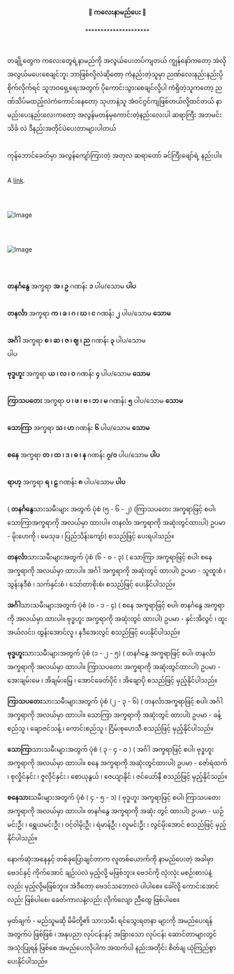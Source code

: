 <h4 style="text-align:center">🌹 ကလေးနာမည်ပေး 🌹</h4>
<p style="text-align:center">*********************</p><br>


တချို့တွေက ကလေးတွေရဲ့နာမည်ကို အလွယ်ပေးတပ်ကျတယ် ကျွန်နော်ကတော့ အဲလို အလွယ်မပေးစေချင်ဘူး ဘာဖြစ်လို့လဲဆိုတော့ ကံနည်းတဲ့သူမှာ ညဏ်လေးနည်းနည်းပိုစိုက်လိုက်ရင် သူဘဝရှေ့ရေးအတွက် ပိုကောင်းသွားစေချင်လို့ပါ ကံရှိတဲ့သူကတော့ ညဏ်သိပ်မထည့်လဲကံကောင်းနေတော့ သုဟာနဲ့သူ အံဝင်ဂွင်ကျဖြစ်တယ်လို့ထင်တယ်
နာမည်းပေးနည်းလေးကတော့ အလွန်မတန်မှကောင်းတဲ့နည်းလေးပါ ဆရာကြီး အဘမင်းသိင်္ခ လဲ ဒီနည်းအတိုင်ပဲပေးတာများပါတယ်<br><br>

ကုန်ဘောင်ခေတ်မှာ အလွန်ကျော်ကြားတဲ့ အတုလ ဆရာတော် ခင်ကြီးဖျော်ရဲ့ နည်းပါ။
<br><br>

<p>A <a href="https://imgur.com/KEnQMT8">link</a>.</p>
<br><br>
<p><img alt="Image" src="https://i.imgur.com/KEnQMT8.jpg" /></p>
<br><br>
<p><img alt="Image" title="" src="https://i.imgur.com/KEnQMT8.jpg" /></p>
<br><br>

<strong>တနင်္ဂနွေ</strong> အက္ခရာ <strong>အ ၊ ဥ</strong>  ဂဏန်း <strong>၁</strong>  ပါပ/သောမ <strong>ပါပ</strong>
<br><br>

<strong>တနင်္လာ</strong> အက္ခရာ <strong>က ၊ ခ ၊ ဂ ၊ ဃ ၊ င </strong> ဂဏန်း <strong>၂</strong> ပါပ/သောမ <strong>သောမ</strong>
<br><br>

<strong>အင်္ဂါ</strong> အက္ခရာ <strong>စ ၊ ဆ ၊ ဇ ၊ ဈ ၊ ည </strong> ဂဏန်း <strong>၃</strong> ပါပ/သောမ <strong></strong>
<br>ပါပ<br>

<strong>ဗုဒ္ဓဟူး</strong> အက္ခရာ <strong>ယ ၊ လ ၊ ဝ </strong> ဂဏန်း <strong>၄</strong> ပါပ/သောမ <strong>သောမ</strong>
<br><br>

<strong>ကြာသပတေး</strong> အက္ခရာ <strong>ပ ၊ ဖ ၊ ဗ ၊ ဘ ၊ မ </strong> ဂဏန်း <strong>၅</strong> ပါပ/သောမ <strong>သောမ</strong>
<br><br>

<strong>သောကြာ</strong> အက္ခရာ <strong>သ ၊ ဟ </strong> ဂဏန်း <strong>၆</strong> ပါပ/သောမ <strong>သောမ</strong>
<br><br>

<strong>စနေ</strong> အက္ခရာ <strong>တ ၊ ထ ၊ ဒ ၊ ဓ ၊ န </strong> ဂဏန်း <strong>၇/၀</strong> ပါပ/သောမ <strong>ပါပ</strong>
<br><br>

<strong>ရာဟု</strong> အက္ခရာ <strong>ရ ၊ ဠ </strong> ဂဏန်း <strong>၈</strong> ပါပ/သောမ <strong>ပါပ</strong>
<br><br>

( <strong>တနင်္ဂနွေ</strong>သားသမီးများ အတွက် ပုံစံ (၅ - ၆ - ၂)
(ကြာသပတေး အက္ခရာဖြင့် စပါ၊ သောကြာအက္ခရာကို အလယ်မှာ ထားပါ။ တနင်္လာ အက္ခရာကို အဆုံးတွင်ထားပါ)
ဥပမာ - မိုးဟေကို ၊ မေသုခ ၊ ပြည်သိန်းကျော်) စသည်ဖြင့် ပေးရပါသည်။
<br><br>
<strong>တနင်္လာ</strong>သားသမီးများအတွက် ပုံစံ (၆ - ၀ - ၃)
( သောကြာ အက္ခရာဖြင့် စပါ၊ စနေ အက္ခရာကို အလယ်မှာ ထားပါ။ အင်္ဂါ အက္ခရာကို အဆုံးတွင် ထားပါ)
ဥပမာ - သူထူးစံ ၊ သွန်းနဒီစံ ၊ သက်နှင်းစံ ၊ သော်တာစိုးစံ၊ စသည်ဖြင့် ပေးနိုင်ပါသည်။
<br><br>
<strong>အင်္ဂါ</strong>သားသမီးများအတွက် ပုံစံ (၀ - ၁ - ၄)
( စနေ အက္ခရာဖြင့် စပါ၊ တနင်္ဂနွေ အက္ခရာကို အလယ်မှာ ထားပါ။ ဗုဒ္ဓဟူး အက္ခရာကို အဆုံးတွင် ထားပါ)
ဥပမာ - နှင်းအိလွင် ၊ ထူးအယ်လင်း၊ ထွန်းအောင်လူ ၊ နဒီအေးလွင် စသည်ဖြင့် ပေးနိုင်ပါသည်။
<br><br>
<strong>ဗုဒ္ဓဟူး</strong>သားသမီးများအတွက် ပုံစံ (၁ - ၂ - ၅)
( တနင်္ဂနွေ အက္ခရာဖြင့် စပါ၊ တနင်္လာ အက္ခရာကို အလယ်မှာ ထားပါ။ ကြာသပတေး အက္ခရာကို အဆုံးတွင်ထားပါ)
ဥပမာ - အေးချမ်းမေ ၊ အိချမ်းမြေ့ ၊ အောင်ခေတ်ပိုင် ၊ အိချောပို စသည်ဖြင့် မှည့်နိုင်ပါသည်။
<br><br>
<strong>ကြာသပတေး</strong>သားသမီးများအတွက် ပုံစံ (၂ - ၃ - ၆)
( တနင်္လာအက္ခရာဖြင့် စပါ၊ အင်္ဂါ အက္ခရာကို အလယ်မှာ ထားပါ။ သောကြာ အက္ခရာကို အဆုံးတွင် ထားပါ)
ဥပမာ - ခန့်စည်သူ ၊ ချောဇင်သန့် ၊ ကောင်းစည်သူ ၊ ငြိမ်းစုဟေသီ စသည်ဖြင့် မှည့်နိုင်ပါသည်။
<br><br>
<strong>သောကြာ</strong>သားသမီးများအတွက် ပုံစံ ( ၃ - ၄ - ၀ )
( အင်္ဂါ အက္ခရာဖြင့် စပါ၊ ဗုဒ္ဓဟူး အက္ခရာကို အလယ်မှာ ထားပါ။ စနေ အက္ခရာကို အဆုံးတွင်ထားပါ)
ဥပမာ - ဇော်ရဲထက် ၊ စုလှိုင်နှင်း ၊ ဇူလိုင်နှင်း ၊ စောယုနွယ် ၊ ဇေယျာနိုင် ၊ ဇင်ယော်နီ စသည်ဖြင့် မှည့်နိုင်သည်။
<br><br>
<strong>စနေသား</strong>သမီးများအတွက် ပုံစံ ( ၄ - ၅ - ၁)
( ဗုဒ္ဓဟူး အက္ခရာဖြင့် စပါ၊ ကြာသပတေး အက္ခရာကို အလယ်မှာ ထားပါ။ တနင်္ဂနွေ အက္ခရာကို အဆုံး တွင် ထားပါ)
ဥပမာ - ယဉ်မင်းဦး ၊ ရွှေယမင်းဦး ၊ ၀င့်ဝါမိုးဦး ၊ ရဲမာန်ဦး ၊ လူမင်းဦး ၊ လွင်မိုးအောင် စသည်ဖြင့် မှည့်နိုင်ပါသည်။
<br><br>
နောက်ဆုံးအနေနှင့် တစ်ခုပြောချင်တာက လူတစ်ယောက်ကို နာမည်ပေးတဲ့ အခါမှာ ဗေဒင်နှင့် ကိုက်အောင် ချဉ်းပဲလဲ မှည့်လို့ မဖြစ်ဘူး။ ဗေဒင်ကို လုံးလုံး မစဉ်းစားပဲနဲ့လည်း မှည့်လို့မဖြစ်ဘူး။ အဲဒီတော့ ဗေဒင်သဘောလဲ ပါပါစေ။ ခေါ်လို့ ကောင်းအောင်လည်း ဖြစ်ပါစေ၊ ခေတ်ကာလနဲ့လည်း လိုက်လျော ညီထွေ ဖြစ်ပါစေ။
<br><br>
မှတ်ချက် - မည်သူမဆို မိမိတို့၏ သားသမီး ရင်သွေးရတနာ များကို အမည်ပေးရန် အတွက်ပဲ ဖြစ်ဖြစ် ၊ အနုပညာ လုပ်ငန်းနှင့် အခြားသော လုပ်ငန်း ဆောင်တာများတွင် အသုံးပြုရန် ဖြစ်စေ အမည်ပေးလိုပါက အထက်ပါ နည်းအတိုင်း စိတ်ချ ယုံကြည်စွာ ပေးနိုင်ပါသည်။